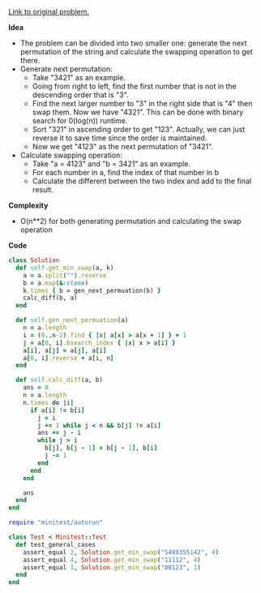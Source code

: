 [Link to original problem.](https://leetcode.com/problems/minimum-adjacent-swaps-to-reach-the-kth-smallest-number/discuss/1200296/ruby-next-permutation)

**Idea**

- The problem can be divided into two smaller one: generate the next permutation of the string and calculate the swapping operation to get there.
- Generate next permutation:
  - Take "3421" as an example.
  - Going from right to left, find the first number that is not in the descending order that is "3".
  - Find the next larger number to "3" in the right side that is "4" then swap them. Now we have "4321". This can be done with binary search for 0(log(n)) runtime.
  - Sort "321" in ascending order to get "123". Actually, we can just reverse it to save time since the order is maintained.
  - Now we get "4123" as the next permutation of "3421".
- Calculate swapping operation:
  - Take "a = 4123" and "b = 3421" as an example.
  - For each number in a, find the index of that number in b
  - Calculate the different between the two index and add to the final result.

**Complexity**

- O(n**2) for both generating permutation and calculating the swap operation

**Code**

```ruby
class Solution
  def self.get_min_swap(a, k)
    a = a.split("").reverse
    b = a.map(&:clone)
    k.times { b = gen_next_permuation(b) }
    calc_diff(b, a)
  end

  def self.gen_next_permuation(a)
    n = a.length
    i = (0..n-2).find { |x| a[x] > a[x + 1] } + 1
    j = a[0, i].bsearch_index { |x| x > a[i] }
    a[i], a[j] = a[j], a[i]
    a[0, i].reverse + a[i, n]
  end

  def self.calc_diff(a, b)
    ans = 0
    n = a.length
    n.times do |i|
      if a[i] != b[i]
        j = i
        j += 1 while j < n && b[j] != a[i]
        ans += j - i
        while j > i
          b[j], b[j - 1] = b[j - 1], b[i]
          j -= 1
        end
      end
    end

    ans
  end
end

require "minitest/autorun"

class Test < Minitest::Test
  def test_general_cases
    assert_equal 2, Solution.get_min_swap("5489355142", 4)
    assert_equal 4, Solution.get_min_swap("11112", 4)
    assert_equal 1, Solution.get_min_swap("00123", 1)
  end
end
```
